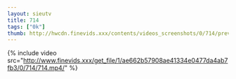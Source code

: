 ```yaml
--- 
layout: sieutv
title: 714
tags: ["0k"]
thumb: http://hwcdn.finevids.xxx/contents/videos_screenshots/0/714/preview.mp4.jpg
---
```

{% include video src="http://www.finevids.xxx/get_file/1/ae662b57908ae41334e0477da4ab7fb3/0/714/714.mp4/" %} 
